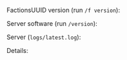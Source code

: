FactionsUUID version (run `/f version`): 

Server software (run `/version`): 

Server (`logs/latest.log`):

Details:

<!--
Don't put anything inside this block, as it won't be included in the issue.

If you have a question about Factions, it may be more useful to join our
Discord server: https://discord.gg/F7gexAQ

You can ignore the template if suggesting a feature; otherwise, read on:
1.  Fill out the template, running the commands either in the console or 
    as a player. Don't simply put "latest" or we will ignore it.
2.  When linking files, do not attach them to the post! Paste them on 
    https://gist.github.com/, then paste a link to them in the relevant parts
    of the template. Avoid using Hastebin or Pastebin, as files are deleted
    after a period of time.
3.  If you are reporting an issue with lag, please include a timings report.
4.  If you are reporting an issue with messages or in-game behaviour, please
    include screenshots detailing the problem.
5.  Include a description and any other details that may be helpful under
    "Details:".
-->